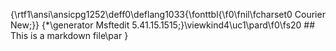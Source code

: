 {\rtf1\ansi\ansicpg1252\deff0\deflang1033{\fonttbl{\f0\fnil\fcharset0 Courier New;}}
{\*\generator Msftedit 5.41.15.1515;}\viewkind4\uc1\pard\f0\fs20 ## This is a markdown file\par
}
 